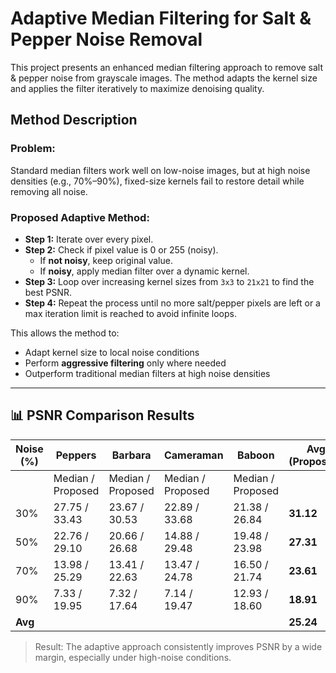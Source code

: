 # Adaptive Median Filtering for Salt & Pepper Noise Removal

This project presents an enhanced median filtering approach to remove salt & pepper noise from grayscale images. The method adapts the kernel size and applies the filter iteratively to maximize denoising quality.

##  Method Description

### Problem:
Standard median filters work well on low-noise images, but at high noise densities (e.g., 70%–90%), fixed-size kernels fail to restore detail while removing all noise.

### Proposed Adaptive Method:
- **Step 1:** Iterate over every pixel.
- **Step 2:** Check if pixel value is 0 or 255 (noisy).
  - If **not noisy**, keep original value.
  - If **noisy**, apply median filter over a dynamic kernel.
- **Step 3:** Loop over increasing kernel sizes from `3x3` to `21x21` to find the best PSNR.
- **Step 4:** Repeat the process until no more salt/pepper pixels are left or a max iteration limit is reached to avoid infinite loops.

This allows the method to:
- Adapt kernel size to local noise conditions
- Perform **aggressive filtering** only where needed
- Outperform traditional median filters at high noise densities

---

## 📊 PSNR Comparison Results

| Noise (%) | Peppers | Barbara | Cameraman | Baboon | Avg (Proposed) | Avg (Median) |
|-----------|---------|---------|-----------|--------|----------------|---------------|
|           | Median / Proposed | Median / Proposed | Median / Proposed | Median / Proposed |                |               |
| 30%       | 27.75 / 33.43 | 23.67 / 30.53 | 22.89 / 33.68 | 21.38 / 26.84 | **31.12**         | 23.92         |
| 50%       | 22.76 / 29.10 | 20.66 / 26.68 | 14.88 / 29.48 | 19.48 / 23.98 | **27.31**         | 19.44         |
| 70%       | 13.98 / 25.29 | 13.41 / 22.63 | 13.47 / 24.78 | 16.50 / 21.74 | **23.61**         | 14.34         |
| 90%       | 7.33 / 19.95 | 7.32 / 17.64 | 7.14 / 19.47 | 12.93 / 18.60 | **18.91**         | 8.68          |
| **Avg**   |             |               |               |                | **25.24**         | 16.60         |

> Result: The adaptive approach consistently improves PSNR by a wide margin, especially under high-noise conditions.

